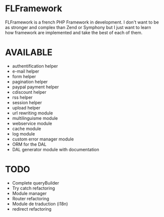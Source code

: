 FLFramework
===========

FLFramework is a french PHP Framework in development.
I don't want to be as stronger and complex than Zend or Symphony but I just want to learn how framework are implemented and take the best of each of them.

AVAILABLE
==========

- authentification helper
- e-mail helper
- form helper
- pagination helper
- paypal payment helper
- cdiscount helper
- rss helper
- session helper
- upload helper
- url rewriting module
- multilinguisme module
- webservice module
- cache module
- log module
- custom error manager module
- ORM for the DAL
- DAL generator module with documentation

TODO
===========

- Complete queryBuilder
- Try catch refactoring
- Module manager
- Router refactoring
- Module de traduction (i18n)
- redirect refactoring